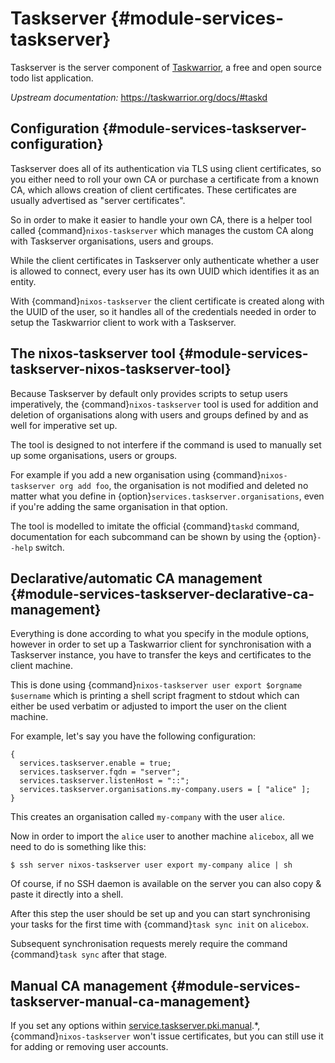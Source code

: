 # Taskserver {#module-services-taskserver}

Taskserver is the server component of
[Taskwarrior](https://taskwarrior.org/), a free and
open source todo list application.

*Upstream documentation:* <https://taskwarrior.org/docs/#taskd>

## Configuration {#module-services-taskserver-configuration}

Taskserver does all of its authentication via TLS using client certificates,
so you either need to roll your own CA or purchase a certificate from a
known CA, which allows creation of client certificates. These certificates
are usually advertised as "server certificates".

So in order to make it easier to handle your own CA, there is a helper tool
called {command}`nixos-taskserver` which manages the custom CA along
with Taskserver organisations, users and groups.

While the client certificates in Taskserver only authenticate whether a user
is allowed to connect, every user has its own UUID which identifies it as an
entity.

With {command}`nixos-taskserver` the client certificate is created
along with the UUID of the user, so it handles all of the credentials needed
in order to setup the Taskwarrior client to work with a Taskserver.

## The nixos-taskserver tool {#module-services-taskserver-nixos-taskserver-tool}

Because Taskserver by default only provides scripts to setup users
imperatively, the {command}`nixos-taskserver` tool is used for
addition and deletion of organisations along with users and groups defined
by [](#opt-services.taskserver.organisations) and as well for
imperative set up.

The tool is designed to not interfere if the command is used to manually set
up some organisations, users or groups.

For example if you add a new organisation using {command}`nixos-taskserver
org add foo`, the organisation is not modified and deleted no
matter what you define in
{option}`services.taskserver.organisations`, even if you're adding
the same organisation in that option.

The tool is modelled to imitate the official {command}`taskd`
command, documentation for each subcommand can be shown by using the
{option}`--help` switch.

## Declarative/automatic CA management {#module-services-taskserver-declarative-ca-management}

Everything is done according to what you specify in the module options,
however in order to set up a Taskwarrior client for synchronisation with a
Taskserver instance, you have to transfer the keys and certificates to the
client machine.

This is done using {command}`nixos-taskserver user export $orgname
$username` which is printing a shell script fragment to stdout
which can either be used verbatim or adjusted to import the user on the
client machine.

For example, let's say you have the following configuration:
```ShellSession
{
  services.taskserver.enable = true;
  services.taskserver.fqdn = "server";
  services.taskserver.listenHost = "::";
  services.taskserver.organisations.my-company.users = [ "alice" ];
}
```
This creates an organisation called `my-company` with the
user `alice`.

Now in order to import the `alice` user to another machine
`alicebox`, all we need to do is something like this:
```ShellSession
$ ssh server nixos-taskserver user export my-company alice | sh
```
Of course, if no SSH daemon is available on the server you can also copy
&amp; paste it directly into a shell.

After this step the user should be set up and you can start synchronising
your tasks for the first time with {command}`task sync init` on
`alicebox`.

Subsequent synchronisation requests merely require the command {command}`task
sync` after that stage.

## Manual CA management {#module-services-taskserver-manual-ca-management}

If you set any options within
[service.taskserver.pki.manual](#opt-services.taskserver.pki.manual.ca.cert).*,
{command}`nixos-taskserver` won't issue certificates, but you can
still use it for adding or removing user accounts.

